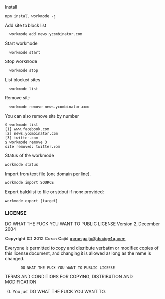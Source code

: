 Install

```
npm install workmode -g
```

Add site to block list

```
  workmode add news.ycombinator.com
```

Start workmode

```
  workmode start
```

Stop workmode

```
  workmode stop
```

List blocked sites

```
  workmode list
```

Remove site

```
  workmode remove news.ycombinator.com
```

You can also remove site by number

```
$ workmode list
[1] www.facebook.com
[2] news.ycombinator.com
[3] twitter.com
$ workmode remove 3
site removed: twitter.com
```
Status of the workmode

```
workmode status
```

Import from text file (one domain per line).

```
workmode import SOURCE
```

Export balcklist to file or stdout if none provided:

````
workmode export [target]
````
### LICENSE
  DO WHAT THE FUCK YOU WANT TO PUBLIC LICENSE
                   Version 2, December 2004

Copyright (C) 2012 Goran Gajić <goran.gajic@design4q.com>

Everyone is permitted to copy and distribute verbatim or modified
copies of this license document, and changing it is allowed as long
as the name is changed.

           DO WHAT THE FUCK YOU WANT TO PUBLIC LICENSE
  TERMS AND CONDITIONS FOR COPYING, DISTRIBUTION AND MODIFICATION

 0. You just DO WHAT THE FUCK YOU WANT TO.